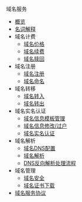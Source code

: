 <div class="sidebar_title icon__udnr"> 域名服务</div>

* [概览](domain/udnr/overview)
* [名词解释](domain/udnr/mingci)
* 域名计费
    * [域名价格](domain/udnr/price/jiage)
    * [域名续费](domain/udnr/price/xufei)
    * [域名赎回](domain/udnr/price/redemption)
* 域名注册
    * [域名注册](domain/udnr/operate/register)
    * [域名命名](domain/udnr/operate/name)
* 域名转移
    * [域名转入](domain/udnr/transfer/in)
    * [域名转出](domain/udnr/transfer/out)
* 域名实名认证
    * [域名信息模板管理](domain/udnr/certification/infotemplate)
    * [域名信息修改/过户](domain/udnr/certification/modifyinfo)
    * [域名实名认证](domain/udnr/certification/personal)
* 域名解析
    * [域名DNS配置](domain/udnr/dns/jiexi)
    * [域名解析](domain/udnr/dns/analysis)
    * [DNS反向解析处理流程](domain/udnr/dns/dns_setting_2.md)
* 域名管理
    * [域名安全](domain/udnr/manage/anquan)
    * [域名证书下载](domain/udnr/manage/certificate)
* [域名服务协议](domain/udnr/agreement)












    
   
   
    
        
